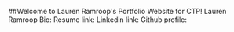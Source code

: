 ##Welcome to Lauren Ramroop's Portfolio Website for CTP!
Lauren Ramroop
Bio:
Resume link:
Linkedin link:
Github profile: 
